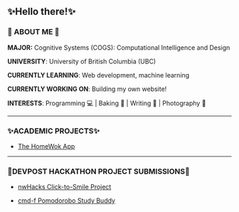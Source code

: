 ## ✨Hello there!✨ 


### 🌸 ABOUT ME 🌸

**MAJOR:** Cognitive Systems (COGS): Computational Intelligence and Design

**UNIVERSITY**: University of British Columbia (UBC) 

**CURRENTLY LEARNING**: Web development, machine learning 

**CURRENTLY WORKING ON**: Building my own website!

**INTERESTS**: Programming 💻  | Baking 🎂  | Writing 📝  | Photography 📸



<!--
**svolterra/svolterra** is a ✨ _special_ ✨ repository because its `README.md` (this file) appears on your GitHub profile.

🎀 
Here are some ideas to get you started:

- 🔭 I’m currently working on ...
- 🌱 I’m currently learning ...
- 👯 I’m looking to collaborate on ...
- 🤔 I’m looking for help with ...
- 💬 Ask me about ...
- 📫 How to reach me: ...
- 😄 Pronouns: ...
- ⚡ Fun fact: ...
-->

---

### ✨ACADEMIC PROJECTS✨


* [The HomeWok App](https://github.students.cs.ubc.ca/CPSC210-2020W-T1/project_r1b3b)

---

### 🌼DEVPOST HACKATHON PROJECT SUBMISSIONS🌼

* [nwHacks Click-to-Smile Project](https://devpost.com/software/click-to-smile)

* [cmd-f Pomodorobo Study Buddy](https://devpost.com/software/pomodorobo-study-buddy)









